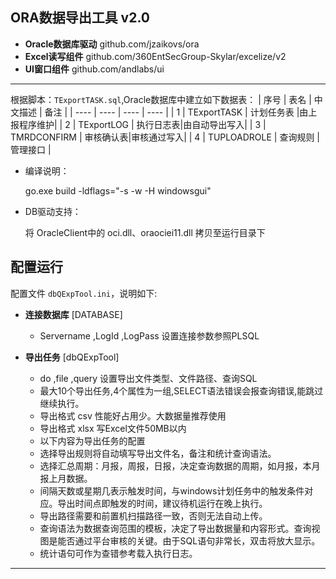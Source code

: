 ## ORA数据导出工具 v2.0

* **Oracle数据库驱动**  github.com/jzaikovs/ora
*  **Excel读写组件** github.com/360EntSecGroup-Skylar/excelize/v2
*  **UI窗口组件**  github.com/andlabs/ui
-----
根据脚本：``TExportTASK.sql``,Oracle数据库中建立如下数据表：
| 序号 |  表名  | 中文描述  | 备注 |
| ---- | ---- | ---- | ---- |
|  1  | TExportTASK | 计划任务表 |由上报程序维护|
|  2  | TExportLOG | 执行日志表|由自动导出写入|
|  3  | TMRDCONFIRM | 审核确认表|审核通过写入|
|  4  | TUPLOADROLE | 查询规则  |管理接口 |

* 编译说明：

  go.exe build -ldflags="-s -w -H windowsgui"

* DB驱动支持：

  将 OracleClient中的 oci.dll、oraociei11.dll 拷贝至运行目录下





配置运行
--------

配置文件 ``dbQExpTool.ini``，说明如下:

*   **连接数据库**  [DATABASE] 
    - Servername ,LogId ,LogPass 设置连接参数参照PLSQL<br/>

*   **导出任务**  [dbQExpTool] 
	- do ,file ,query 设置导出文件类型、文件路径、查询SQL
	- 最大10个导出任务,4个属性为一组,SELECT语法错误会报查询错误,能跳过继续执行。
	- 导出格式 csv 性能好占用少。大数据量推荐使用
	- 导出格式 xlsx 写Excel文件50MB以内
	- 以下内容为导出任务的配置
	- 选择导出规则将自动填写导出文件名，备注和统计查询语法。
	- 选择汇总周期：月报，周报，日报，决定查询数据的周期，如月报，本月报上月数据。
	- 间隔天数或星期几表示触发时间，与windows计划任务中的触发条件对应。导出时间点即触发的时间，建议待机运行在晚上执行。
	- 导出路径需要和前置机扫描路径一致，否则无法自动上传。
	- 查询语法为数据查询范围的模板，决定了导出数据量和内容形式。查询视图是能否通过平台审核的关键。由于SQL语句非常长，双击将放大显示。
	- 统计语句可作为查错参考载入执行日志。

-----